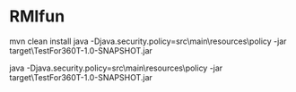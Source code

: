 # RMIfun
mvn clean install
java -Djava.security.policy=src\main\resources\policy -jar target\TestFor360T-1.0-SNAPSHOT.jar

java -Djava.security.policy=src\main\resources\policy -jar target\TestFor360T-1.0-SNAPSHOT.jar

